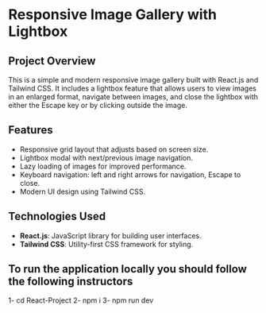 # Responsive Image Gallery with Lightbox

## Project Overview
This is a simple and modern responsive image gallery built with React.js and Tailwind CSS. It includes a lightbox feature that allows users to view images in an enlarged format, navigate between images, and close the lightbox with either the Escape key or by clicking outside the image.

## Features
- Responsive grid layout that adjusts based on screen size.
- Lightbox modal with next/previous image navigation.
- Lazy loading of images for improved performance.
- Keyboard navigation: left and right arrows for navigation, Escape to close.
- Modern UI design using Tailwind CSS.
  
## Technologies Used
- **React.js**: JavaScript library for building user interfaces.
- **Tailwind CSS**: Utility-first CSS framework for styling.

## To run the application locally you should follow the following instructors 
1- cd React-Project 
2- npm i 
3- npm run dev 

